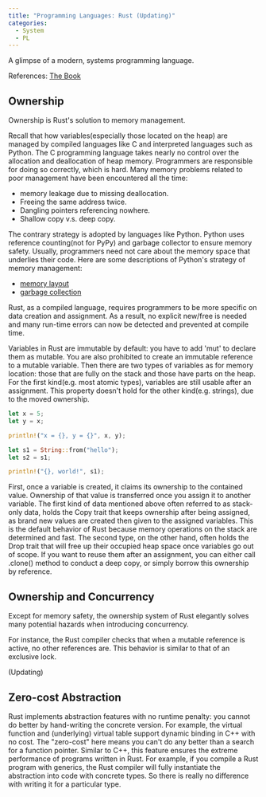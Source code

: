 ```yaml
---
title: "Programming Languages: Rust (Updating)"
categories:
  - System
  - PL
---
```


A glimpse of a modern, systems programming language.

References: [The Book](https://doc.rust-lang.org/book/title-page.html)

## Ownership

Ownership is Rust's solution to memory management.

Recall that how variables(especially those located on the heap) are managed by compiled languages like C and interpreted languages such as Python. The C programming language takes nearly no control over the allocation and deallocation of heap memory. Programmers are responsible for doing so correctly, which is hard. Many memory problems related to poor management have been encountered all the time:

* memory leakage due to missing deallocation.
* Freeing the same address twice.
* Dangling pointers referencing nowhere.
* Shallow copy v.s. deep copy.

The contrary strategy is adopted by languages like Python. Python uses reference counting(not for PyPy) and garbage collector to ensure memory safety. Usually, programmers need not care about the memory space that underlies their code. Here are some descriptions of Python's strategy of memory management:

* [memory layout](https://realpython.com/python-memory-management/)
* [garbage collection](https://www.geeksforgeeks.org/garbage-collection-python/)

Rust, as a compiled language, requires programmers to be more specific on data creation and assignment. As a result, no explicit new/free is needed and many run-time errors can now be detected and prevented at compile time.

Variables in Rust are immutable by default: you have to add 'mut' to declare them as mutable. You are also prohibited to create an immutable reference to a mutable variable. Then there are two types of variables as for memory location: those that are fully on the stack and those have parts on the heap. For the first kind(e.g. most atomic types), variables are still usable after an assignment. This property doesn't hold for the other kind(e.g. strings), due to the moved ownership.

```Rust
let x = 5;
let y = x;

println!("x = {}, y = {}", x, y);

let s1 = String::from("hello");
let s2 = s1;

println!("{}, world!", s1);
```

First, once a variable is created, it claims its ownership to the contained value. Ownership of that value is transferred once you assign it to another variable. The first kind of data mentioned above often referred to as stack-only data, holds the Copy trait that keeps ownership after being assigned, as brand new values are created then given to the assigned variables. This is the default behavior of Rust because memory operations on the stack are determined and fast. The second type, on the other hand, often holds the Drop trait that will free up their occupied heap space once variables go out of scope. If you want to reuse them after an assignment, you can either call .clone() method to conduct a deep copy, or simply borrow this ownership by reference. 

## Ownership and Concurrency

Except for memory safety, the ownership system of Rust elegantly solves many potential hazards when introducing concurrency.

For instance, the Rust compiler checks that when a mutable reference is active, no other references are. This behavior is similar to that of an exclusive lock.

(Updating)

## Zero-cost Abstraction

Rust implements abstraction features with no runtime penalty: you cannot do better by hand-writing the concrete version. For example, the virtual function and (underlying) virtual table support dynamic binding in C++ with no cost. The "zero-cost" here means you can't do any better than a search for a function pointer. Similar to C++, this feature ensures the extreme performance of programs written in Rust. For example, if you compile a Rust program with generics, the Rust compiler will fully instantiate the abstraction into code with concrete types. So there is really no difference with writing it for a particular type. 